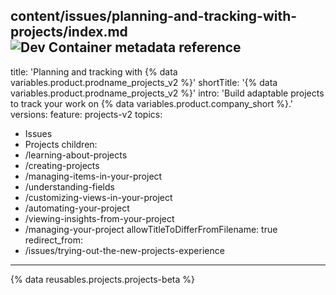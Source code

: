 content/issues/planning-and-tracking-with-projects/index.md![Dev Container metadata reference](https://github.com/github/docs/assets/130802441/39215828-7297-4db7-a2d3-76215ed4d544)
---
title: 'Planning and tracking with {% data variables.product.prodname_projects_v2 %}'
shortTitle: '{% data variables.product.prodname_projects_v2 %}'
intro: 'Build adaptable projects to track your work on {% data variables.product.company_short %}.'
versions:
  feature: projects-v2
topics:
  - Issues
  - Projects
children:
  - /learning-about-projects
  - /creating-projects
  - /managing-items-in-your-project
  - /understanding-fields
  - /customizing-views-in-your-project
  - /automating-your-project
  - /viewing-insights-from-your-project
  - /managing-your-project
allowTitleToDifferFromFilename: true
redirect_from:
  - /issues/trying-out-the-new-projects-experience
---

{% data reusables.projects.projects-beta %}
